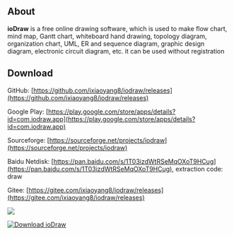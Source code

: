 About
-----
**ioDraw** is a free online drawing software, which is used to make flow chart, mind map, Gantt chart, whiteboard hand drawing, topology diagram, organization chart, UML, ER and sequence diagram, graphic design diagram, electronic circuit diagram, etc. it can be used without registration


Download
-----
GitHub: [https://github.com/ixiaoyang8/iodraw/releases](https://github.com/ixiaoyang8/iodraw/releases)

Google Play: [https://play.google.com/store/apps/details?id=com.iodraw.app](https://play.google.com/store/apps/details?id=com.iodraw.app)

Sourceforge: [https://sourceforge.net/projects/iodraw](https://sourceforge.net/projects/iodraw)

Baidu Netdisk: [https://pan.baidu.com/s/1T03izdWtRSeMqOXoT9HCug](https://pan.baidu.com/s/1T03izdWtRSeMqOXoT9HCug), extraction code: draw

Gitee: [https://gitee.com/ixiaoyang8/iodraw/releases](https://gitee.com/ixiaoyang8/iodraw/releases)

[![](https://get.microsoft.com/images/zh-cn%20dark.svg)](https://apps.microsoft.com/detail/9ph1xmkz2f7q?mode=direct)

[![Download ioDraw](https://a.fsdn.com/con/app/sf-download-button)](https://sourceforge.net/projects/iodraw)
